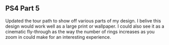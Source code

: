 ## PS4 Part 5

Updated the tour path to show off various parts of my design. I belive this design would work well as a large print or wallpaper. I could also see it as a cinematic fly-through as the way the number of rings increases as you zoom in could make for an interesting experience. 